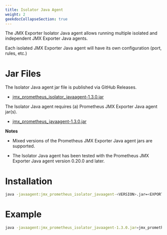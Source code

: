 ```yaml
---
title: Isolator Java Agent
weight: 2
geekdocCollapseSection: true
---
```


The JMX Exporter Isolator Java agent allows running multiple isolated and independent JMX Exporter Java agents.

Each isolated JMX Exporter Java agent will have its own configuration (port, rules, etc.)

# Jar Files

The Isolator Java agent jar file is published via GitHub Releases.

- [jmx_prometheus_isolator_javaagent-1.3.0.jar](https://github.com/prometheus/jmx_exporter/releases/download/1.3.0/jmx_prometheus_isolator_javaagent-1.3.0.jar)

The Isolator Java agent requires (a) Prometheus JMX Exporter Java agent jar(s).

- [jmx_prometheus_javaagent-1.3.0.jar](https://github.com/prometheus/jmx_exporter/releases/download/1.3.0/jmx_prometheus_javaagent-1.3.0.jar)

**Notes**

- Mixed versions of the Prometheus JMX Exporter Java agent jars are supported.


- The Isolator Java agent has been tested with the Prometheus JMX Exporter Java agent version 0.20.0 and later.

# Installation

```bash
java -javaagent:jmx_prometheus_isolator_javaagent-<VERSION>.jar=<EXPORTER_JAVA_AGENT_JAR>=[HOSTNAME:]<PORT>:<EXPORTER.YAML>[,EXPORTER_JAVA_AGENT_JAR>=[HOSTNAME:]<PORT>:<EXPORTER.YAML>] -jar <YOUR_APPLICATION.JAR>
```

# Example

```bash
java -javaagent:jmx_prometheus_isolator_javaagent-1.3.0.jar=jmx_prometheus_javaagent-1.3.0.jar=8080:exporter.yaml,jmx_prometheus_javaagent-1.3.0.jar=8081:exporter2.yaml -jar <YOUR_APPLICATION.JAR>
```
